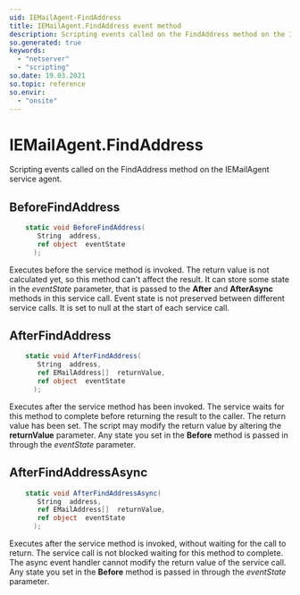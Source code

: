 ```yaml
---
uid: IEMailAgent-FindAddress
title: IEMailAgent.FindAddress event method
description: Scripting events called on the FindAddress method on the IEMailAgent service agent.
so.generated: true
keywords:
  - "netserver"
  - "scripting"
so.date: 19.03.2021
so.topic: reference
so.envir:
  - "onsite"
---
```

# IEMailAgent.FindAddress

Scripting events called on the <see cref='M:SuperOffice.CRM.Services.IEMailAgent.FindAddress'>FindAddress</see> method on the <see cref='IEMailAgent'>IEMailAgent</see>  service agent.

## BeforeFindAddress
```cs
    static void BeforeFindAddress(
       String  address,
       ref object  eventState
      );
```
Executes before the service method is invoked.
The return value is not calculated yet, so this method can't affect the result.
It can store some state in the *eventState* parameter, that is passed to the **After** and **AfterAsync** methods in this service call.
Event state is not preserved between different service calls. It is set to null at the start of each service call.
## AfterFindAddress
```cs
    static void AfterFindAddress(
       String  address,
       ref EMailAddress[]  returnValue,
       ref object  eventState
      );
```
Executes after the service method has been invoked. The service waits for this method to complete before returning the result to the caller.
The return value has been set. The script may modify the return value by altering the **returnValue** parameter.
Any state you set in the **Before** method is passed in through the *eventState* parameter.
## AfterFindAddressAsync
```cs
    static void AfterFindAddressAsync(
       String  address,
       ref EMailAddress[]  returnValue,
       ref object  eventState
      );
```
Executes after the service method is invoked, without waiting for the call to return.
The service call is not blocked waiting for this method to complete.
The async event handler cannot modify the return value of the service call.
Any state you set in the **Before** method is passed in through the *eventState* parameter.

